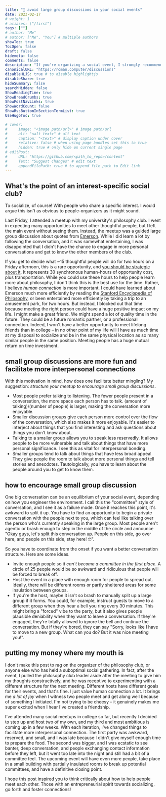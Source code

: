```yaml
---
title: "💬 avoid large group discussions in your social events"
date: 2023-02-17
# weight: 1
# aliases: ["/first"]
tags: [""]
# author: "Me"
# author: ["Me", "You"] # multiple authors
showToc: true
TocOpen: false
draft: false
hidemeta: false
comments: false
description: "If you're organizing a social event, I strongly recommend that you structure it in a way that encourages small group discussions over large ones."
canonicalURL: "https://roman.computer/discussions"
disableHLJS: true # to disable highlightjs
disableShare: true
hideSummary: false
searchHidden: false
ShowReadingTime: true
ShowBreadCrumbs: true
ShowPostNavLinks: true
ShowWordCount: false
ShowRssButtonInSectionTermList: true
UseHugoToc: true

# cover:
#     image: "<image path/url>" # image path/url
#     alt: "<alt text>" # alt text
#     caption: "<text>" # display caption under cover
#     relative: false # when using page bundles set this to true
#     hidden: true # only hide on current single page
# editPost:
#     URL: "https://github.com/<path_to_repo>/content"
#     Text: "Suggest Changes" # edit text
#     appendFilePath: true # to append file path to Edit link
---
```


## What's the point of an interest-specific social club?

To socialize, of course! With people who share a specific interest. I would argue this isn't as obvious to people-organizers as it might sound.

Last Friday, I attended a meetup with my university's philosophy club. I went in expecting many opportunities to meet other thoughtful people, but I left the main event without seeing them. Instead, the meetup was a guided large group discussion about quotes from [Emerson](https://en.wikipedia.org/wiki/Ralph_Waldo_Emerson). While I did learn a lot by following the conversation, and it was somewhat entertaining, I was disappointed that I didn't have the chance to engage in more personal conversations and get to know the other members of the club.

If you get to decide what ~15 thoughtful people will do for two hours on a Friday afternoon, this is a rare opportunity, and [you should be strategic about it](https://www.lesswrong.com/posts/PBRWb2Em5SNeWYwwB/humans-are-not-automatically-strategic). It represents 30 synchronous human-hours of opportunity cost, plus transportation. While you could use these hours to help people learn more about philosophy, I don't think this is the best use for the time. Rather, I believe *human connection* is more important. I could have learned about Emerson much more efficiently by reading the [Stanford Encyclopedia of Philosophy](https://plato.stanford.edu/entries/emerson/), or been entertained more efficiently by taking a trip to an amusement park, for two hours. But instead, I blocked out that time because meeting the right person could have a huge positive impact on my life. I might make a great friend. We might spend a lot of quality time in the future. They could be a future romantic partner, or a professional connection. Indeed, I won't have a better opportunity to meet lifelong friends than in college – in no other point of my life will I have as much time at my disposal to socialize and be in the same physical location as so many similar people in the same position. Meeting people has a huge mutual return on time investment.

## small group discussions are more fun and facilitate more interpersonal connections

With this motivation in mind, how does one facilitate better mingling? My suggestion: *structure your meetup to encourage small group discussions*.

- Most people prefer talking to listening. The fewer people present in a conversation, the more space each person has to talk. (amount of talking)/(number of people) is larger, making the conversation more enjoyable.
- Smaller discussion groups give each person more control over the flow of the conversation, which also makes it more enjoyable. It's easier to interject about things that you find interesting and ask questions about things you don't know about.
- Talking to a smaller group allows you to speak less reservedly. It allows people to be more vulnerable and talk about things that have more personal significance. I see this as vital for interpersonal bonding.
- Smaller groups tend to talk about things that have less broad appeal. They give people the room to talk about more personal things and tell stories and anecdotes. Tautologically, you have to learn about the people around you to get to know them.

## how to encourage small group discussion

One big conversation can be an equilibrium of your social event, depending on how you engineer the environment. I call this the "committee" style of conversation, and I see it as a failure mode. Once it reaches this point, it's awkward to split it up. You have to find an opportunity to begin a private conversation with the people next to you, which can feel like talking over the person who's currently speaking in the large group. Most people aren't agentic or brash enough to step in the middle of the circle and announce "Okay guys, let's split this conversation up. People on this side, go over here, and people on this side, stay here! 🤓".

So you have to coordinate from the onset if you want a better conversation structure. Here are some ideas.

- Invite enough people so it *can't become a committee in the first place*. A circle of 25 people would be so awkward and ridiculous that people will be forced to break off.
- Host the event in a place with enough room for people to spread out. Ideally, there will be different rooms or partly sheltered areas for some insulation between groups.
- If you're the host, maybe it isn't so brash to manually split up a large group if it forms. You could, for example, instruct guests to move to a different group when they hear a bell you ring every 30 minutes. This might bring a "forced" vibe to the party, but it also gives people plausible deniability when they want to leave a conversation. If they're engaged, they're totally allowed to ignore the bell and continue the conversation. But if they're bored, they can say "Sorry, looks like I have to move to a new group. What can you do? But it was nice meeting you!".

## putting my money where my mouth is

I don't make this post to rag on the organizer of the philosophy club, or anyone else who has held a suboptimal social gathering. In fact, after the event, I pulled the philosophy club leader aside after the meeting to give him my thoughts constructively, and he was receptive to experimenting with a different structure for the next meeting. Different hosts have different goals for their events, and that's fine. I just value human connection a lot. It brings me *a lot of joy* when I witness two people meet and get along well because of something I initiated. I'm not trying to be cheesy – it genuinely makes me super excited when I hear I've created a friendship.

I've attended many social meetups in college so far, but recently I decided to step up and host two of my own, and my third and most ambitious is coming up in a few weeks. With each iteration, I've changed things to facilitate more interpersonal connection. The first party was awkward, reserved, and small, and I was late because I didn't give myself enough time to prepare the food. The second was bigger, and I was ecstatic to see banter, deep conversation, and people exchanging contact information before they left, but it went too late into the night and still had a bit of a committee feel. The upcoming event will have even more people, take place in a small building with partially insulated rooms to break up potential committees, and have a definitive closing point.

I hope this post inspired you to think critically about how to help people meet each other. Those with an entrepreneurial spirit towards socializing, go forth and foster connections!